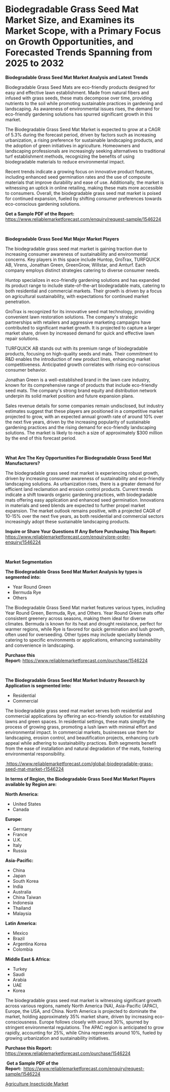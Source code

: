 <p><h1>Biodegradable Grass Seed Mat Market Size, and Examines its Market Scope, with a Primary Focus on Growth Opportunities, and Forecasted Trends Spanning from 2025 to 2032</h1></p><p><strong>Biodegradable Grass Seed Mat Market Analysis and Latest Trends</strong></p>
<p><p>Biodegradable Grass Seed Mats are eco-friendly products designed for easy and effective lawn establishment. Made from natural fibers and infused with grass seeds, these mats decompose over time, providing nutrients to the soil while promoting sustainable practices in gardening and landscaping. As awareness of environmental issues rises, the demand for eco-friendly gardening solutions has spurred significant growth in this market.</p><p>The Biodegradable Grass Seed Mat Market is expected to grow at a CAGR of 5.3% during the forecast period, driven by factors such as increasing urbanization, a rising preference for sustainable landscaping products, and the adoption of green initiatives in agriculture. Homeowners and landscaping professionals are increasingly seeking alternatives to traditional turf establishment methods, recognizing the benefits of using biodegradable materials to reduce environmental impact.</p><p>Recent trends indicate a growing focus on innovative product features, including enhanced seed germination rates and the use of composite materials that improve durability and ease of use. Additionally, the market is witnessing an uptick in online retailing, making these mats more accessible to consumers. Overall, the biodegradable grass seed mat market is poised for continued expansion, fueled by shifting consumer preferences towards eco-conscious gardening solutions.</p></p>
<p><strong>Get a Sample PDF of the Report:&nbsp;</strong> <a href="https://www.reliablemarketforecast.com/enquiry/request-sample/1546224?utm_campaign=2603&utm_medium=2&utm_source=Github&utm_content=ia&utm_term=30032025&utm_id=biodegradable-grass-seed-mat">https://www.reliablemarketforecast.com/enquiry/request-sample/1546224</a></p>
<p>&nbsp;</p>
<p><strong>Biodegradable Grass Seed Mat Major Market Players</strong></p>
<p><p>The biodegradable grass seed mat market is gaining traction due to increasing consumer awareness of sustainability and environmental concerns. Key players in this space include Huntop, GroTrax, TURFQUICK AB, Virens, Jonathan Green, GreenGrow, Willstar, and Amturf. Each company employs distinct strategies catering to diverse consumer needs.</p><p>Huntop specializes in eco-friendly gardening solutions and has expanded its product range to include state-of-the-art biodegradable mats, catering to both residential and commercial markets. Their growth is driven by a focus on agricultural sustainability, with expectations for continued market penetration.</p><p>GroTrax is recognized for its innovative seed mat technology, providing convenient lawn restoration solutions. The company's strategic partnerships with retailers and aggressive marketing campaigns have contributed to significant market growth. It is projected to capture a larger market share, driven by increased demand for quick and effective lawn repair solutions.</p><p>TURFQUICK AB stands out with its premium range of biodegradable products, focusing on high-quality seeds and mats. Their commitment to R&D enables the introduction of new product lines, enhancing market competitiveness. Anticipated growth correlates with rising eco-conscious consumer behavior.</p><p>Jonathan Green is a well-established brand in the lawn care industry, known for its comprehensive range of products that include eco-friendly seed mats. The company's strong brand equity and distribution network underpin its solid market position and future expansion plans.</p><p>Sales revenue details for some companies remain undisclosed, but industry estimates suggest that these players are positioned in a competitive market projected to grow, with an expected annual growth rate of around 10% over the next five years, driven by the increasing popularity of sustainable gardening practices and the rising demand for eco-friendly landscaping solutions. The market is likely to reach a size of approximately $300 million by the end of this forecast period.</p></p>
<p>&nbsp;</p>
<p><strong>What Are The Key Opportunities For Biodegradable Grass Seed Mat Manufacturers?</strong></p>
<p><p>The biodegradable grass seed mat market is experiencing robust growth, driven by increasing consumer awareness of sustainability and eco-friendly landscaping solutions. As urbanization rises, there is a greater demand for efficient land reclamation and erosion control products. Current trends indicate a shift towards organic gardening practices, with biodegradable mats offering easy application and enhanced seed germination. Innovations in materials and seed blends are expected to further propel market expansion. The market outlook remains positive, with a projected CAGR of 10-15% over the next five years, as both residential and commercial sectors increasingly adopt these sustainable landscaping products.</p></p>
<p><strong>Inquire or Share Your Questions If Any Before Purchasing This Report:</strong> <a href="https://www.reliablemarketforecast.com/enquiry/pre-order-enquiry/1546224?utm_campaign=2603&utm_medium=2&utm_source=Github&utm_content=ia&utm_term=30032025&utm_id=biodegradable-grass-seed-mat">https://www.reliablemarketforecast.com/enquiry/pre-order-enquiry/1546224</a></p>
<p>&nbsp;</p>
<p><strong>Market Segmentation</strong></p>
<p><strong>The Biodegradable Grass Seed Mat Market Analysis by types is segmented into:</strong></p>
<p><ul><li>Year Round Green</li><li>Bermuda Rye</li><li>Others</li></ul></p>
<p><p>The Biodegradable Grass Seed Mat market features various types, including Year Round Green, Bermuda, Rye, and Others. Year Round Green mats offer consistent greenery across seasons, making them ideal for diverse climates. Bermuda is known for its heat and drought resistance, perfect for warmer regions, while Rye is favored for quick germination and lush growth, often used for overseeding. Other types may include specialty blends catering to specific environments or applications, enhancing sustainability and convenience in landscaping.</p></p>
<p><strong>Purchase this Report:&nbsp;</strong><a href="https://www.reliablemarketforecast.com/purchase/1546224?utm_campaign=2603&utm_medium=2&utm_source=Github&utm_content=ia&utm_term=30032025&utm_id=biodegradable-grass-seed-mat">https://www.reliablemarketforecast.com/purchase/1546224</a></p>
<p>&nbsp;</p>
<p><strong>The Biodegradable Grass Seed Mat Market Industry Research by Application is segmented into:</strong></p>
<p><ul><li>Residential</li><li>Commercial</li></ul></p>
<p><p>The biodegradable grass seed mat market serves both residential and commercial applications by offering an eco-friendly solution for establishing lawns and green spaces. In residential settings, these mats simplify the process of growing grass, promoting a lush lawn with minimal effort and environmental impact. In commercial markets, businesses use them for landscaping, erosion control, and beautification projects, enhancing curb appeal while adhering to sustainability practices. Both segments benefit from the ease of installation and natural degradation of the mats, fostering environmental responsibility.</p></p>
<p><a href="https://www.reliablemarketforecast.com/global-biodegradable-grass-seed-mat-market-r1546224?utm_campaign=2603&utm_medium=2&utm_source=Github&utm_content=ia&utm_term=30032025&utm_id=biodegradable-grass-seed-mat">&nbsp;https://www.reliablemarketforecast.com/global-biodegradable-grass-seed-mat-market-r1546224</a></p>
<p><strong>In terms of Region, the Biodegradable Grass Seed Mat Market Players available by Region are:</strong></p>
<p>
    <p> <strong> North America: </strong>
        <ul>
            <li>United States</li>
            <li>Canada</li>
        </ul>
        </p> 
    <p> <strong> Europe: </strong>
        <ul>
            <li>Germany</li>
            <li>France</li>
            <li>U.K.</li>
            <li>Italy</li>
            <li>Russia</li>
        </ul>
        </p> 
    <p> <strong> Asia-Pacific: </strong>
        <ul>
            <li>China</li>
            <li>Japan</li>
            <li>South Korea</li>
            <li>India</li>
            <li>Australia</li>
            <li>China Taiwan</li>
            <li>Indonesia</li>
            <li>Thailand</li>
            <li>Malaysia</li>
        </ul>
        </p> 
    <p> <strong> Latin America: </strong>
        <ul>
            <li>Mexico</li>
            <li>Brazil</li>
            <li>Argentina Korea</li>
            <li>Colombia</li>
        </ul>
        </p> 
    <p> <strong> Middle East & Africa: </strong>
        <ul>
            <li>Turkey</li>
            <li>Saudi</li>
            <li>Arabia</li>
            <li>UAE</li>
            <li>Korea</li>
        </ul>
    </p>
    </p>
<p><p>The biodegradable grass seed mat market is witnessing significant growth across various regions, namely North America (NA), Asia-Pacific (APAC), Europe, the USA, and China. North America is projected to dominate the market, holding approximately 35% market share, driven by increasing eco-consciousness. Europe follows closely with around 30%, spurred by stringent environmental regulations. The APAC region is anticipated to grow rapidly, accounting for 25%, while China represents around 10%, fueled by growing urbanization and sustainability initiatives.</p></p>
<p><strong>Purchase this Report: </strong><a href="https://www.reliablemarketforecast.com/purchase/1546224?utm_campaign=2603&utm_medium=2&utm_source=Github&utm_content=ia&utm_term=30032025&utm_id=biodegradable-grass-seed-mat">https://www.reliablemarketforecast.com/purchase/1546224</a></p>
<p>&nbsp;<strong>Get a Sample PDF of the Report:&nbsp;&nbsp;</strong><a href="https://www.reliablemarketforecast.com/enquiry/request-sample/1546224?utm_campaign=2603&utm_medium=2&utm_source=Github&utm_content=ia&utm_term=30032025&utm_id=biodegradable-grass-seed-mat">https://www.reliablemarketforecast.com/enquiry/request-sample/1546224</a></p>
<p><strong></strong></p>
<p><p><a href="https://github.com/ccreola81/Market-Research-Report-List-1/blob/main/agriculture-insecticide-market.md?utm_campaign=2603&utm_medium=2&utm_source=Github&utm_content=ia&utm_term=30032025&utm_id=biodegradable-grass-seed-mat">Agriculture Insecticide Market</a></p></p>